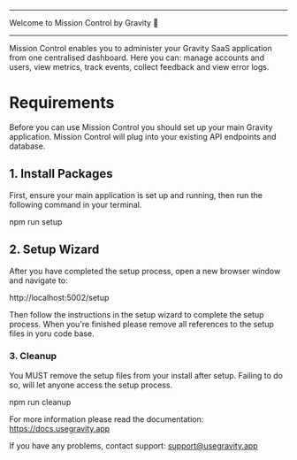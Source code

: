 ****************************************
Welcome to Mission Control by Gravity 🚀
****************************************

Mission Control enables you to administer your Gravity SaaS application
from one centralised dashboard. Here you can: manage accounts and users, 
view metrics, track events, collect feedback and view error logs.

# Requirements

Before you can use Mission Control you should set up your main Gravity
application. Mission Control will plug into your existing API endpoints
and database.

## 1. Install Packages

First, ensure your main application is set up and running, then run
the following command in your terminal.

npm run setup

## 2. Setup Wizard

After you have completed the setup process, open a new browser
window and navigate to:

http://localhost:5002/setup 

Then follow the instructions in the setup wizard to complete the
setup process. When you're finished please remove all references
to the setup files in yoru code base.

### 3. Cleanup

You MUST remove the setup files from your install after setup. 
Failing to do so, will let anyone access the setup process.

npm run cleanup

For more information please read the documentation:
https://docs.usegravity.app

If you have any problems, contact support: support@usegravity.app

